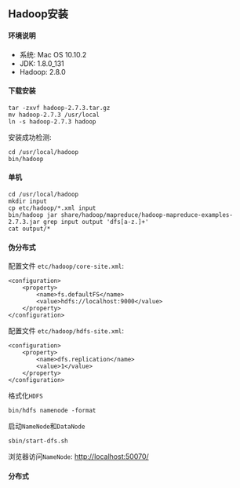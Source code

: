 ## Hadoop安装

#### 环境说明

* 系统: Mac OS 10.10.2
* JDK: 1.8.0_131
* Hadoop: 2.8.0

#### 下载安装

```
tar -zxvf hadoop-2.7.3.tar.gz
mv hadoop-2.7.3 /usr/local
ln -s hadoop-2.7.3 hadoop
```

安装成功检测:

```
cd /usr/local/hadoop
bin/hadoop
```

#### 单机

```
cd /usr/local/hadoop
mkdir input
cp etc/hadoop/*.xml input
bin/hadoop jar share/hadoop/mapreduce/hadoop-mapreduce-examples-2.7.3.jar grep input output 'dfs[a-z.]+'
cat output/*
```

#### 伪分布式

配置文件 `etc/hadoop/core-site.xml`:

```
<configuration>
    <property>
        <name>fs.defaultFS</name>
        <value>hdfs://localhost:9000</value>
    </property>
</configuration>
```

配置文件 `etc/hadoop/hdfs-site.xml`:

```
<configuration>
    <property>
        <name>dfs.replication</name>
        <value>1</value>
    </property>
</configuration>
```

格式化`HDFS`

```
bin/hdfs namenode -format
```

启动`NameNode`和`DataNode`

```
sbin/start-dfs.sh
```

浏览器访问`NameNode`: [http://localhost:50070/](http://localhost:50070/)

#### 分布式
